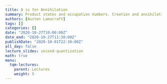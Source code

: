 ```yaml
---
title: A is for Annihilation
summary: Product states and occupation numbers. Creation and annihilation operators. The case of fermions. Representation of operators.
authors: [Austen Lamacraft]
tags: []
categories: []
date: "2020-10-27T10:00:00Z"
date_end: "2020-10-27T11:30:00Z"
publishDate: "2020-10-01T22:30:00Z"
all_day: false
lecture_slides: second-quantization
math: true
menu:
  tqm-lectures:
    parent: Lectures
    weight: 5
---
```




